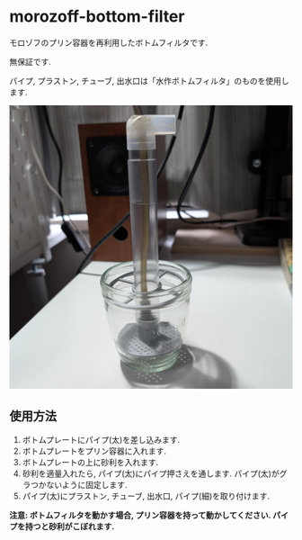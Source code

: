 # morozoff-bottom-filter
モロゾフのプリン容器を再利用したボトムフィルタです. 

無保証です. 

パイプ, プラストン, チューブ, 出水口は「水作ボトムフィルタ」のものを使用します. 

![フィルタ外観](/images/filter_pic.jpg)

## 使用方法
1. ボトムプレートにパイプ(太)を差し込みます.
2. ボトムプレートをプリン容器に入れます.
3. ボトムプレートの上に砂利を入れます.
4. 砂利を適量入れたら, パイプ(太)にパイプ押さえを通します. パイプ(太)がグラつかないように固定します.
5. パイプ(太)にプラストン, チューブ, 出水口, パイプ(細)を取り付けます.

**注意: ボトムフィルタを動かす場合, プリン容器を持って動かしてください. パイプを持つと砂利がこぼれます.**

